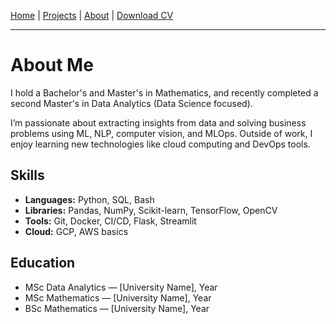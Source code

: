 [Home](index.md) | [Projects](#projects) | [About](about.md) | [Download CV](assets/cv.pdf)

---

# About Me

I hold a Bachelor's and Master's in Mathematics, and recently completed a second Master's in Data Analytics (Data Science focused).

I’m passionate about extracting insights from data and solving business problems using ML, NLP, computer vision, and MLOps. Outside of work, I enjoy learning new technologies like cloud computing and DevOps tools.

## Skills

- **Languages:** Python, SQL, Bash  
- **Libraries:** Pandas, NumPy, Scikit-learn, TensorFlow, OpenCV  
- **Tools:** Git, Docker, CI/CD, Flask, Streamlit  
- **Cloud:** GCP, AWS basics  

## Education

- MSc Data Analytics — [University Name], Year
- MSc Mathematics — [University Name], Year
- BSc Mathematics — [University Name], Year
